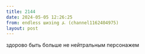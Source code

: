```yaml
---
title: 2144
date: 2024-05-05 12:26:25
from: endless шизing ⍼ (channel1162404975)
layout: post
---
```


здорово быть больше не нейтральным персонажем
